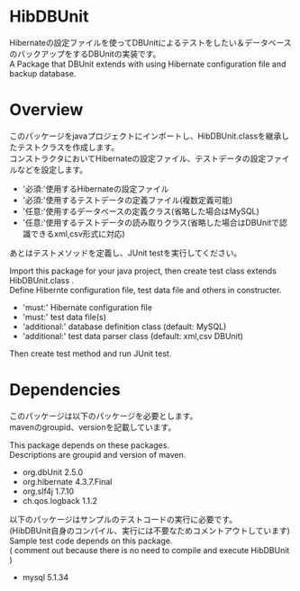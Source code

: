 # HibDBUnit
Hibernateの設定ファイルを使ってDBUnitによるテストをしたい＆データベースのバックアップをするDBUnitの実装です。<br>
A Package that DBUnit extends with using Hibernate configuration file and backup database.<br>

# Overview
このパッケージをjavaプロジェクトにインポートし、HibDBUnit.classを継承したテストクラスを作成します。<br>
コンストラクタにおいてHibernateの設定ファイル、テストデータの設定ファイルなどを設定します。<br>
* '必須:'使用するHibernateの設定ファイル
* '必須:'使用するテストデータの定義ファイル(複数定義可能)
* '任意:'使用するデータベースの定義クラス(省略した場合はMySQL)
* '任意:'使用するテストデータの読み取りクラス(省略した場合はDBUnitで認識できるxml,csv形式に対応)

あとはテストメソッドを定義し、JUnit testを実行してください。<br>


Import this package for your java project, then create test class extends HibDBUnit.class .<br>
Define Hibernte configuration file, test data file and others in constructer.<br>
* 'must:' Hibernate configuration file
* 'must:' test data file(s)
* 'additional:' database definition class (default: MySQL)
* 'additional:' test data parser class (default: xml,csv DBUnit) 

Then create test method and run JUnit test.<br>

# Dependencies
このパッケージは以下のパッケージを必要とします。<br>
mavenのgroupid、versionを記載しています。<br>

This package depends on these packages.<br>
Descriptions are groupid and version of maven.<br>

* org.dbUnit 2.5.0
* org.hibernate 4.3.7.Final
* org.slf4j 1.7.10
* ch.qos.logback 1.1.2

以下のパッケージはサンプルのテストコードの実行に必要です。<br>
(HibDBUnit自身のコンパイル、実行には不要なためコメントアウトしています)<br>
Sample test code depends on this package.<br>
( comment out because there is no need to compile and execute HibDBUnit )<br>

* mysql 5.1.34
